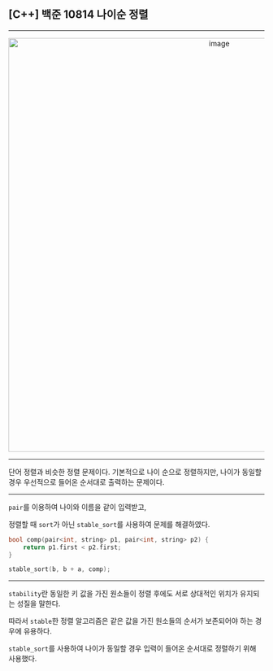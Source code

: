 ## [C++] 백준 10814 나이순 정렬

---

<p align="center">
<img width="814" alt="image" src="https://github.com/user-attachments/assets/fca729b6-2133-4cd7-8bb7-b352c727552c" />
</p>

---

단어 정렬과 비슷한 정렬 문제이다. 기본적으로 나이 순으로 정렬하지만, 나이가 동일할 경우 우선적으로 들어온 순서대로 출력하는 문제이다.

---

`pair`를 이용하여 나이와 이름을 같이 입력받고,  

정렬할 때 `sort`가 아닌 `stable_sort`를 사용하여 문제를 해결하였다.  
```cpp
bool comp(pair<int, string> p1, pair<int, string> p2) {
    return p1.first < p2.first;
}

stable_sort(b, b + a, comp);
```

---

`stability`란 동일한 키 값을 가진 원소들이 정렬 후에도 서로 상대적인 위치가 유지되는 성질을 말한다.

따라서 `stable`한 정렬 알고리즘은 같은 값을 가진 원소들의 순서가 보존되어야 하는 경우에 유용하다.

`stable_sort`를 사용하여 나이가 동일할 경우 입력이 들어온 순서대로 정렬하기 위해 사용했다.
